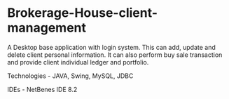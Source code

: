 # Brokerage-House-client-management
A Desktop base application with login system. This can add, update and delete client personal information.
It can also perform buy sale transaction and provide client individual ledger and portfolio. 

Technologies - JAVA, Swing, MySQL, JDBC	

IDEs - NetBenes IDE 8.2

